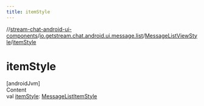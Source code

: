 ```yaml
---
title: itemStyle
---
```

//[stream-chat-android-ui-components](../../../index.md)/[io.getstream.chat.android.ui.message.list](../index.md)/[MessageListViewStyle](index.md)/[itemStyle](itemStyle.md)



# itemStyle  
[androidJvm]  
Content  
val [itemStyle](itemStyle.md): [MessageListItemStyle](../MessageListItemStyle/index.md)  



